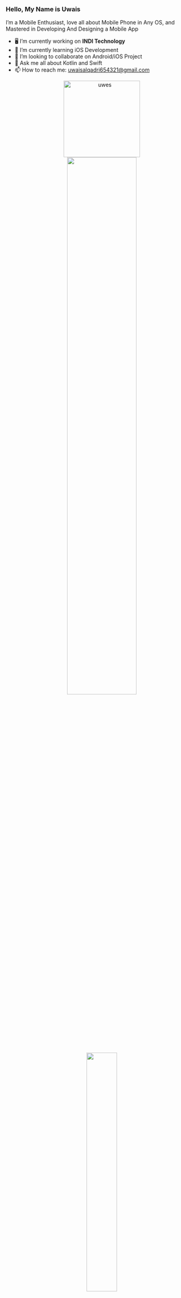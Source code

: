 ### Hello, My Name is Uwais

I’m a Mobile Enthusiast, love all about Mobile Phone in Any OS, and Mastered in Developing And Designing a Mobile App

- 🖥 I’m currently working on <b>INDI Technology</b>
- 📱 I’m currently learning iOS Development
- 👯 I’m looking to collaborate on Android/iOS Project
- 💬 Ask me all about Kotlin and Swift
- 📫 How to reach me: uwaisalqadri654321@gmail.com

<p align="center">
  <img src="https://media.giphy.com/media/DgdKNRb3vD82dGjPOL/giphy.gif" alt="uwes" width="200" height="200"/>
  
 <img src="https://github-readme-stats.vercel.app/api?username=uwais123&&show_icons=true&title_color=4ecdc4&icon_color=247ba0&text_color=1a535c&bg_color=ffffff" width="60%">
  
  <img align="center" src="https://github-readme-stats.vercel.app/api/top-langs/?username=uwais123&theme=radical&hide_langs_below=1&layout=compact&&title_color=32C326&icon_color=8E8F8E&text_color=00000&bg_color=fffff" width="40%">
</p>
